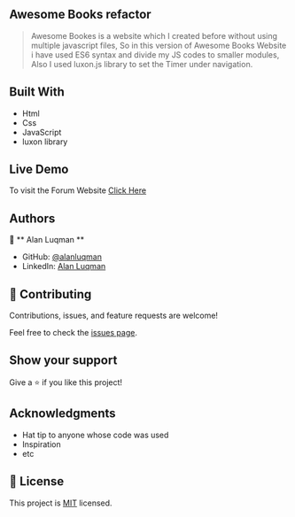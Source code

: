 ## Awesome Books refactor
> Awesome Bookes is a website which I created before without using multiple javascript files, So in this version of Awesome Books Website i have used ES6 syntax and divide my JS codes to smaller modules, Also I used luxon.js library to set the Timer under navigation.

## Built With

- Html
- Css
- JavaScript
- luxon library

## Live Demo

To visit the Forum Website [Click Here](https://alanluqman.github.io/Annual-Tech-Forum/)


## Authors

👤 ** Alan Luqman **

- GitHub: [@alanluqman](https://github.com/alanluqman)
- LinkedIn: [Alan Luqman](https://linkedin.com/in/alan-luqman-61623b17a)


## 🤝 Contributing

Contributions, issues, and feature requests are welcome!

Feel free to check the [issues page](../../issues/).

## Show your support

Give a ⭐️ if you like this project!

## Acknowledgments

- Hat tip to anyone whose code was used
- Inspiration
- etc

## 📝 License

This project is [MIT](./MIT.md) licensed.